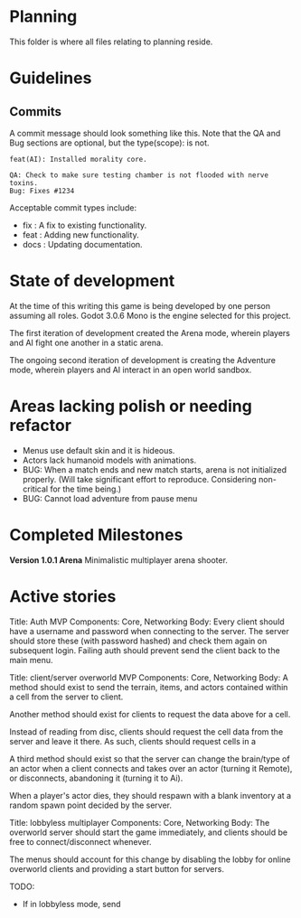 # Planning

This folder is where all files relating to planning reside.

# Guidelines

## Commits

A commit message should look something like this. Note that the QA and Bug
sections are optional, but the type(scope): is not.

``` 
feat(AI): Installed morality core.

QA: Check to make sure testing chamber is not flooded with nerve toxins.
Bug: Fixes #1234
```

Acceptable commit types include:
- fix : A fix to existing functionality.
- feat : Adding new functionality.
- docs : Updating documentation.

# State of development

At the time of this writing this game is being developed by
one person assuming all roles. Godot 3.0.6 Mono is the engine selected 
for this project.

The first iteration of development created the Arena mode, wherein players and
AI fight one another in a static arena.

The ongoing second iteration of development is creating the Adventure mode, 
wherein players and AI interact in an open world sandbox.

# Areas lacking polish or needing refactor
- Menus use default skin and it is hideous.
- Actors lack humanoid models with animations.
- BUG: When a match ends and new match starts, arena is not initialized properly. (Will take significant effort to reproduce. Considering non-critical for the time being.)
- BUG: Cannot load adventure from pause menu

# Completed Milestones

**Version 1.0.1 Arena**
Minimalistic multiplayer arena shooter.


# Active stories

Title: Auth MVP
Components: Core, Networking
Body:
Every client should have a username and password when connecting to the server.
The server should store these (with password hashed) and check them again on
subsequent login. Failing auth should prevent send the client back to the
main menu.

Title: client/server overworld MVP
Components: Core, Networking
Body: 
A method should exist to send the terrain, items, and actors contained within
a cell from the server to client.

Another method should exist for clients to request the data above for a cell.

Instead of reading from disc, clients should request the cell data from the
server and leave it there. As such, clients should request cells in a 

A third method should exist so that the server can change the brain/type of
an actor when a client connects and takes over an actor (turning it Remote), 
or disconnects, abandoning it (turning it to Ai).

When a player's actor dies, they should respawn with a blank inventory at a 
random spawn point decided by the server.

Title: lobbyless multiplayer
Components: Core, Networking
Body:
The overworld server should start the game immediately, and clients should be
free to connect/disconnect whenever.

The menus should account for this change by disabling the lobby for 
online overworld clients and providing a start button for servers.

TODO:
- If in lobbyless mode, send 